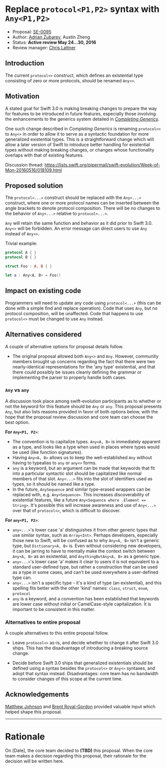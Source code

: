 # Replace `protocol<P1,P2>` syntax with `Any<P1,P2>`

* Proposal: [SE-0095](0095-any-as-existential.md)
* Author: [Adrian Zubarev](https://github.com/DevAndArtist), Austin Zheng
* Status: **Active review May 24...30, 2016**
* Review manager: [Chris Lattner](http://github.com/lattner)

## Introduction

The current `protocol<>` construct, which defines an existential type consisting of zero or more protocols, should be renamed `Any<>`.

## Motivation

A stated goal for Swift 3.0 is making breaking changes to prepare the way for features to be introduced in future features, especially those involving the enhancements to the generics system detailed in [*Completing Generics*](https://github.com/apple/swift/blob/master/docs/GenericsManifesto.md).

One such change described in *Completing Generics* is renaming `protocol<>` to `Any<>` in order to allow it to serve as a syntactic foundation for more generalized existential types. This is a straightforward change which will allow a later version of Swift to introduce better handling for existential types without making breaking changes, or changes whose functionality overlaps with that of existing features.

Discussion thread: https://lists.swift.org/pipermail/swift-evolution/Week-of-Mon-20160516/018109.html

## Proposed solution

The `protocol<...>` construct should be replaced with the `Any<...>` construct, where one or more protocol names can be inserted between the angle brackets to denote protocol composition. There will be no changes to the behavior of `Any<...>` relative to `protocol<...>`.

`Any` will retain the same function and behavior as it did prior to Swift 3.0. `Any<>` will be forbidden. An error message can direct users to use `Any` instead of `Any<>`.

Trivial example:

```swift
protocol A { }
protocol B { }

struct Foo : A, B { }

let a : Any<A, B> = Foo()
```

## Impact on existing code

Programmers will need to update any code using `protocol<...>` (this can be done with a simple find and replace operation). Code that uses `Any`, but no protocol composition, will be unaffected. Code that happens to use `protocol<>` must be changed to use `Any` instead.

## Alternatives considered

A couple of alternative options for proposal details follow.

* The original proposal allowed both `Any<>` and `Any`. However, community members brought up concerns regarding the fact that there were two nearly-identical representations for the 'any type' existential, and that there could possibly be issues cleanly defining the grammar or implementing the parser to properly handle both cases.

### `Any` vs `any`

A discussion took place among swift-evolution participants as to whether or not the keyword for this feature should be `Any` or `any`. This proposal presents `Any`, but also lists reasons provided in favor of both options below, with the hope that the proposal review discussion and core team can choose the best option.

**For `Any<P1, P2>`**:

* The convention is to capitalize types. `Any<A, B>` is immediately apparent as a type, and looks like a type when used in places where types would be used (like function signatures).
* Having `Any<A, B>` allows us to keep the well-established `Any` without having to typealias to `any` or `any<>` forms.
* `any` is a keyword, but an argument can be made that keywords that fit into a particular syntactic slot should be capitalized like normal members of that slot. `Any<...>` fits into the slot of identifiers used as types, so it should be named like a type.
* In the future, `AnySequence` and similar type-erased wrappers can be replaced with, e.g. `Any<Sequence>`. This increases discoverability of existential features, like a future `Any<Sequence where .Element == String>`. It's possible this will increase awareness and use of `Any<...>` over that of `protocol<>`, which is difficult to discover.

**For `any<P1, P2>`**:

* `any<...>`'s lower case 'a' distinguishes it from other generic types that use similar syntax, such as `Array<Int>`. Perhaps developers, especially those new to Swift, will be confused as to why `Any<A, B>` isn't a generic type, but `Dictionary<A, B>` is. Even without considering new developers, it can be jarring to have to mentally make the context switch between `Any<A, B>` as an existential, and `AnythingButAny<A, B>` as a generic type.
* `any<...>`'s lower case 'a' makes it clear to users it is not equivalent to a standard user-defined type, but rather a construction that can be used as a type in some cases, and can't be used everywhere a user-defined type can.
* `any<...>` isn't a specific type - it's a kind of type (an existential), and this spelling fits better with the other 'kind' names: `class`, `struct`, `enum`, `protocol`
* `any` is a keyword, and a convention has been established that keywords are lower case without initial or CamelCase-style capitalization. It is important to be consistent in this matter.

### Alternatives to entire proposal

A couple alternatives to this entire proposal follow.

* Leave `protocol<>` as-is, and decide whether to change it after Swift 3.0 ships. This has the disadvantage of introducing a breaking source change.

* Decide before Swift 3.0 ships that generalized existentials should be defined using a syntax besides the `protocol<>` or `Any<>` syntaxes, and adopt that syntax instead. Disadvantages: core team has no bandwidth to consider changes of this scope at the current time.

## Acknowledgements

[Matthew Johnson](https://github.com/anandabits) and [Brent Royal-Gordon](https://github.com/brentdax) provided valuable input which helped shape this proposal.

-------------------------------------------------------------------------------

# Rationale

On [Date], the core team decided to **(TBD)** this proposal.
When the core team makes a decision regarding this proposal,
their rationale for the decision will be written here.
